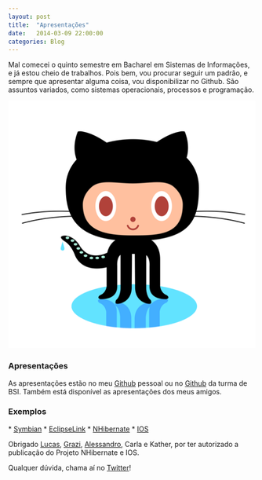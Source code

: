 ```yaml
---
layout: post
title:  "Apresentações"
date:   2014-03-09 22:00:00
categories: Blog
---
```


Mal comecei o quinto semestre em Bacharel em Sistemas de Informações, e já estou cheio de trabalhos. Pois bem, vou procurar seguir um padrão, e sempre que apresentar alguma coisa, vou disponibilizar no Github. São assuntos variados, como sistemas operacionais, processos e programação.

<img src="/img/posts/github.png" />

<h3>Apresentações</h3>
As apresentações estão no meu <a href="https://github.com/realronchi" target="blank">Github</a> pessoal ou no <a href="https://github.com/bsi" target="blank">Github</a> da turma de BSI. Também está disponível as apresentações dos meus amigos.

<h3>Exemplos</h3>
* <a href="https://github.com/bsi/Symbian" target="blank">Symbian</a>
* <a href="https://github.com/bsi/EclipseLink" target="blank">EclipseLink</a>
* <a href="https://github.com/bsi/nhibernate" target="blank">NHibernate</a>
* <a href="http://bsi.github.io/ios" target="blank">IOS</a>

Obrigado <a href="https://github.com/AgtLucas" target="blank">Lucas</a>, <a href="https://github.com/grazigrossklags" target="blank">Grazi</a>, <a href="https://github.com/alessandrostein" target="blank">Alessandro</a>, Carla e Kather, por ter autorizado a publicação do Projeto NHibernate e IOS.

Qualquer dúvida, chama aí no <a href="https://twitter.com/realronchi" target="blank">Twitter</a>!